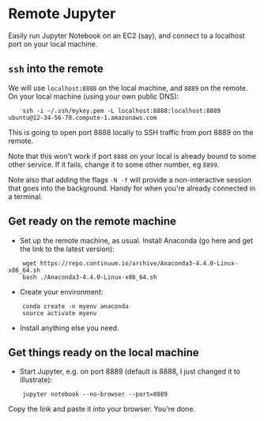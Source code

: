 # Remote Jupyter

Easily run Jupyter Notebook on an EC2 (say), and connect to a localhost port on your local machine.


## `ssh` into the remote

We will use `localhost:8888` on the local machine, and `8889` on the remote. On your local machine (using your own public DNS):

```
    ssh -i ~/.ssh/mykey.pem -L localhost:8888:localhost:8889 ubuntu@12-34-56-78.compute-1.amazonaws.com
``` 
  
This is going to open port 8888 locally to SSH traffic from port 8889 on the remote.

Note that this won't work if port `8888` on your local is already bound to some other service. If it fails, change it to some other number, eg `8899`.

Note also that adding the flags `-N -f` will provide a non-interactive session that goes into the background. Handy for when you're already connected in a terminal.


## Get ready on the remote machine

- Set up the remote machine, as usual. Install Anaconda (go here and get the link to the latest version):

```
    wget https://repo.continuum.io/archive/Anaconda3-4.4.0-Linux-x86_64.sh
    bash ./Anaconda3-4.4.0-Linux-x86_64.sh
```

- Create your environment:

```
    conda create -n myenv anaconda
    source activate myenv
```

- Install anything else you need.


## Get things ready on the local machine

- Start Jupyter, e.g. on port 8889 (default is 8888, I just changed it to illustrate):

```
    jupyter notebook --no-browser --port=8889
```
   
Copy the link and paste it into your browser. You're done.
